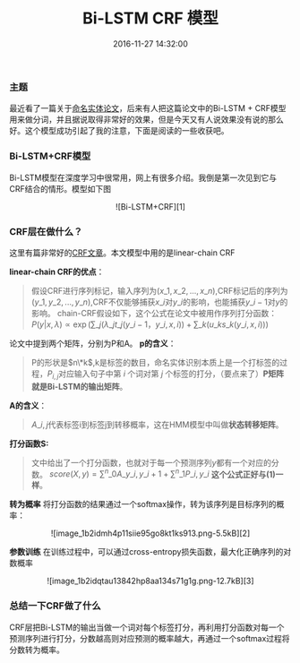 ﻿---
title: Bi-LSTM CRF 模型
date: 2016-11-27 14:32:00
categories: deep learning
tags: [CRF,命名实体识别,mi-lstm]
---
### 主题
最近看了一篇关于[命名实体论文](https://arxiv.org/abs/1603.01360)，后来有人把这篇论文中的Bi-LSTM + CRF模型用来做分词，并且据说取得非常好的效果，但是今天又有人说效果没有说的那么好。这个模型成功引起了我的注意，下面是阅读的一些收获吧。
### Bi-LSTM+CRF模型
Bi-LSTM模型在深度学习中很常用，网上有很多介绍。我倒是第一次见到它与CRF结合的情形。模型如下图
<center>![Bi-LSTM+CRF][1]</center>

### CRF层在做什么？
这里有篇非常好的[CRF文章](http://blog.echen.me/2012/01/03/introduction-to-conditional-random-fields/)。本文模型中用的是linear-chain CRF

**linear-chain CRF的优点**：
> 假设CRF进行序列标记，输入序列为$(x\_1,x\_2,...,x\_n)$,CRF标记后的序列为$(y\_1,y\_2,...,y\_n)$,CRF不仅能够捕获$x\_i$对$y\_i$的影响，也能捕获$y\_{i-1}$对$y$的影响。
chain-CRF假设如下，这个公式在论文中被用作序列打分函数：
$P(y|x,\lambda) \propto \exp(\sum\_j(\lambda\_jt\_j(y\_{i-1}，y\_i,x,i))+\sum\_k(u\_ks\_k(y\_i,x,i)))$  
$\tag{1}$

论文中提到两个矩阵，分别为P和A。
**p的含义**：
>P的形状是$n\*k$,k是标签的数目，命名实体识别本质上是一个打标签的过程，$P_{i,j}$对应输入句子中第 $i$ 个词对第 $j$ 个标签的打分，（要点来了）**P矩阵就是Bi-LSTM的输出矩阵**。

**A的含义**：
>$A\_{i,j}$代表标签i到标签j到转移概率，这在HMM模型中叫做**状态转移矩阵**。

**打分函数S:**
>文中给出了一个打分函数，也就对于每一个预测序列$y$都有一个对应的分数。
$score(X,y) = \sum^n\_0A\_{y\_i,y\_{i+1}}+\sum^n\_1P\_{i,y\_i}$
**这个公式正好与(1)一样**。

**转为概率**
将打分函数的结果通过一个softmax操作，转为该序列是目标序列的概率：
<center>![image_1b2idmh4p11siie95go8kt1ks913.png-5.5kB][2]</center>

**参数训练**
在训练过程中，可以通过cross-entropy损失函数，最大化正确序列的对数概率
<center>![image_1b2idqtau13842hp8aa134s71g1g.png-12.7kB][3]</center>

### 总结一下CRF做了什么
CRF层把Bi-LSTM的输出当做一个词对每个标签打分，再利用打分函数对每一个预测序列进行打分，分数越高则对应预测的概率越大，再通过一个softmax过程将分数转为概率。


  [1]: http://static.zybuluo.com/BruceXie/te1pj4k0ntal3c7bv8oq27ec/image_1b2ibed3418711u6gf0gsqk15kum.png
  [2]: http://static.zybuluo.com/BruceXie/6udqkwwo398y2v3yrx8e8u8t/image_1b2idmh4p11siie95go8kt1ks913.png
  [3]: http://static.zybuluo.com/BruceXie/yw6tu8zm648t8241k17vab1i/image_1b2idqtau13842hp8aa134s71g1g.png
  [4]: http://static.zybuluo.com/BruceXie/46anx2zbxmoiyhqy9344l5df/image_1b2i9eh4n1kia1rujfniufnrj9.png